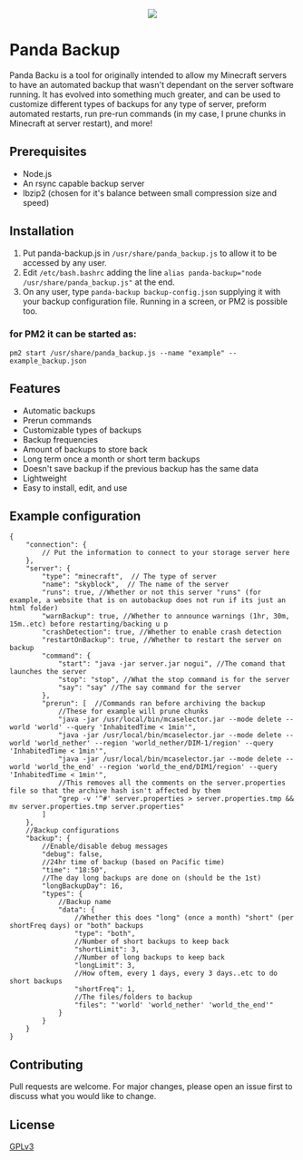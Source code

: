 <p align="center">
  <img src="https://sebastiancodes.online/github/pandabackup.png">
</p>

# Panda Backup

Panda Backu is a tool for originally intended to allow my Minecraft servers to have an automated backup that wasn't dependant on the server software running. It has evolved into something much greater, and can be used to customize different types of backups for any type of server, preform automated restarts, run pre-run commands (in my case, I prune chunks in Minecraft at server restart), and more!

## Prerequisites

- Node.js
- An rsync capable backup server
- lbzip2 (chosen for it's balance between small compression size and speed)
  
## Installation

1. Put panda-backup.js in `/usr/share/panda_backup.js` to allow it to be accessed by any user.
2. Edit `/etc/bash.bashrc` adding the line `alias panda-backup="node /usr/share/panda_backup.js"` at the end.
3. On any user, type `panda-backup backup-config.json` supplying it with your backup configuration file. Running in a screen, or PM2 is possible too. 

### for PM2 it can be started as:
`pm2 start /usr/share/panda_backup.js --name "example" -- example_backup.json`

## Features

- Automatic backups
- Prerun commands
- Customizable types of backups
- Backup frequencies
- Amount of backups to store back
- Long term once a month or short term backups
- Doesn't save backup if the previous backup has the same data
- Lightweight
- Easy to install, edit, and use

## Example configuration
```
{
	"connection": {
		// Put the information to connect to your storage server here
	},
	"server": {
		"type": "minecraft",  // The type of server
		"name": "skyblock",  // The name of the server 
		"runs": true, //Whether or not this server "runs" (for example, a website that is on autobackup does not run if its just an html folder)
		"warnBackup": true, //Whether to announce warnings (1hr, 30m, 15m..etc) before restarting/backing u p
		"crashDetection": true, //Whether to enable crash detection 
		"restartOnBackup": true, //Whether to restart the server on backup 
		"command": {
			"start": "java -jar server.jar nogui", //The comand that launches the server
			"stop": "stop", //What the stop command is for the server 
			"say": "say" //The say command for the server 
		},
		"prerun": [  //Commands ran before archiving the backup 
			//These for example will prune chunks 
			"java -jar /usr/local/bin/mcaselector.jar --mode delete --world 'world' --query 'InhabitedTime < 1min'",  
			"java -jar /usr/local/bin/mcaselector.jar --mode delete --world 'world_nether' --region 'world_nether/DIM-1/region' --query 'InhabitedTime < 1min'",
			"java -jar /usr/local/bin/mcaselector.jar --mode delete --world 'world_the_end' --region 'world_the_end/DIM1/region' --query 'InhabitedTime < 1min'",
			//This removes all the comments on the server.properties file so that the archive hash isn't affected by them 
			"grep -v '^#' server.properties > server.properties.tmp && mv server.properties.tmp server.properties"
		]
	},
	//Backup configurations
	"backup": {
		//Enable/disable debug messages 
		"debug": false,
		//24hr time of backup (based on Pacific time)
		"time": "18:50",
		//The day long backups are done on (should be the 1st)
		"longBackupDay": 16,
		"types": {
			//Backup name 
			"data": {
				//Whether this does "long" (once a month) "short" (per shortFreq days) or "both" backups 
				"type": "both",
				//Number of short backups to keep back 
				"shortLimit": 3,
				//Number of long backups to keep back 
				"longLimit": 3,
				//How oftem, every 1 days, every 3 days..etc to do short backups 
				"shortFreq": 1,
				//The files/folders to backup 
				"files": "'world' 'world_nether' 'world_the_end'"
			}
		}
	}
}

```
## Contributing

Pull requests are welcome. For major changes, please open an issue first
to discuss what you would like to change.

## License

[GPLv3](https://choosealicense.com/licenses/gpl-3.0/)
